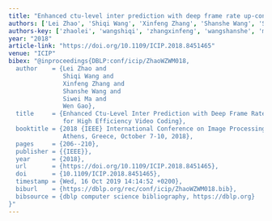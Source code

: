 ```yaml
---
title: "Enhanced ctu-level inter prediction with deep frame rate up-conversion for high efficiency video coding"
authors: ['Lei Zhao', 'Shiqi Wang', 'Xinfeng Zhang', 'Shanshe Wang', 'Siwei Ma', 'Wen Gao 0001']
authors-key: ['zhaolei', 'wangshiqi', 'zhangxinfeng', 'wangshanshe', 'masiwei', 'gaowen']
year: "2018"
article-link: "https://doi.org/10.1109/ICIP.2018.8451465"
venue: "ICIP"
bibex: "@inproceedings{DBLP:conf/icip/ZhaoWZWM018,
  author    = {Lei Zhao and
               Shiqi Wang and
               Xinfeng Zhang and
               Shanshe Wang and
               Siwei Ma and
               Wen Gao},
  title     = {Enhanced Ctu-Level Inter Prediction with Deep Frame Rate Up-Conversion
               for High Efficiency Video Coding},
  booktitle = {2018 {IEEE} International Conference on Image Processing, {ICIP} 2018,
               Athens, Greece, October 7-10, 2018},
  pages     = {206--210},
  publisher = {{IEEE}},
  year      = {2018},
  url       = {https://doi.org/10.1109/ICIP.2018.8451465},
  doi       = {10.1109/ICIP.2018.8451465},
  timestamp = {Wed, 16 Oct 2019 14:14:52 +0200},
  biburl    = {https://dblp.org/rec/conf/icip/ZhaoWZWM018.bib},
  bibsource = {dblp computer science bibliography, https://dblp.org}
}"
---
```

